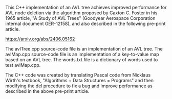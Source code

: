 This C++ implementation of an AVL tree achieves improved performance for AVL node deletion via the algorithm proposed by Caxton C. Foster in his 1965 article, "A Study of AVL Trees" (Goodyear Aerospace Corporation internal document GER-12158), and also described in the following pre-print article.

https://arxiv.org/abs/2406.05162

The avlTree.cpp source-code file is an implementation of an AVL tree. The avlMap.cpp source-code file is an implementation of a key-to-value map based on an AVL tree. The words.txt file is a dictionary of words used to test avlMap.cpp.

The C++ code was created by translating Pascal code from Nicklaus Wirth's textbook, "Algorithms + Data Structures = Programs" and then modifying the del procedure to fix a bug and improve performance as described in the above pre-print article.
